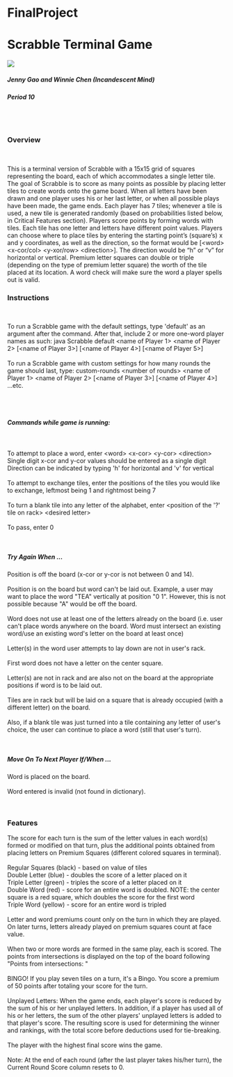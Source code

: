 # FinalProject
<html>
<h1>Scrabble Terminal Game</h1>
<img src="http://globaltoynews.typepad.com/.a/6a0133ec87bd6d970b0168e4f88ca9970c-800wi">
<br>
<h5>Jenny Gao and Winnie Chen (Incandescent Mind)</h5>
<h5>Period 10</h5><br><br>
<h3>Overview</h3>
<br>
<p>	This is a terminal version of Scrabble with a 15x15 grid of squares representing the board, each of which accommodates a single letter tile. The goal of Scrabble is to score as many points as possible by placing letter tiles to create words onto the game board. When all letters have been drawn and one player uses his or her last letter, or when all possible plays have been made, the game ends.
Each player has 7 tiles; whenever a tile is used, a new tile is generated randomly (based on probabilities listed below, in Critical Features section).  Players score points by forming words with tiles. Each tile has one letter and letters have different point values. Players can choose where to place tiles by entering the starting point’s (square’s) x and y coordinates, as well as the direction, so the format would be [&lt;word&gt; &lt;x-cor/col&gt; &lt;y-xor/row&gt; &lt;direction&gt;].  The direction would be “h” or “v” for horizontal or vertical.  Premium letter squares can double or triple (depending on the type of premium letter square) the worth of the tile placed at its location. A word check will make sure the word a player spells out is valid.  </p>
<h3>Instructions</h3>
<br>
<p>To run a Scrabble game with the default settings, type 'default' as an argument after the command. After that, include 2 or more one-word player names as such: java Scrabble default &lt;name of Player 1&gt; &lt;name of Player 2&gt; [&lt;name of Player 3&gt;] [&lt;name of Player 4&gt;] [&lt;name of Player 5&gt;]<br><br>To run a Scrabble game with custom settings for how many rounds the game should last, type: custom-rounds &lt;number of rounds&gt; &lt;name of Player 1&gt; &lt;name of Player 2&gt; [&lt;name of Player 3&gt;] [&lt;name of Player 4&gt;] ...etc.</p>
<br><br>
<h5>Commands while game is running: </h5><br>
<p>To attempt to place a word, enter &lt;word&gt; &lt;x-cor&gt; &lt;y-cor&gt; &lt;direction&gt;
<br>Single digit x-cor and y-cor values should be entered as a single digit
<br>Direction can be indicated by typing 'h' for horizontal and 'v' for vertical
<br><br>
To attempt to exchange tiles, enter the positions of the tiles you would like to exchange, leftmost being 1 and rightmost being 7
<br><br>
To turn a blank tile into any letter of the alphabet, enter &lt;position of the '?' tile on rack&gt; &lt;desired letter&gt;
<br><br>
To pass, enter 0
</p>
<br>
<h5>Try Again When ... </h5>
<p>
Position is off the board (x-cor or y-cor is not between 0 and 14).
<br><br>
Position is on the board but word can't be laid out.  Example, a user may want to place the word "TEA" vertically at position "0 1". However, this is not possible because "A" would be off the board.
<br><br>
Word does not use at least one of the letters already on the board (i.e. user can't place words anywhere on the board.  Word must intersect an existing word/use an existing word's letter on the board at least once)
<br><br>
Letter(s) in the word user attempts to lay down are not in user's rack.
<br><br>
First word does not have a letter on the center square.
<br><br>
Letter(s) are not in rack and are also not on the board at the appropriate positions if word is to be laid out.
<br><br>
Tiles are in rack but will be laid on a square that is already occupied (with a different letter) on the board.
<br><br>
Also, if a blank tile was just turned into a tile containing any letter of user's choice, the user can continue to place a word (still that user's turn).
</p>
<br>
<h5>Move On To Next Player If/When ... </h5>
<p>
Word is placed on the board.
<br><br>
Word entered is invalid (not found in dictionary).
</p>
<br>
<h3>Features</h3>
<p>
The score for each turn is the sum of the letter values in each word(s) formed or modified on that turn, plus the additional points obtained from placing letters on Premium Squares (different colored squares in terminal).<br><br>
Regular Squares (black) - based on value of tiles<br>
Double Letter (blue) - doubles the score of a letter placed on it<br>
Triple Letter (green) - triples the score of a letter placed on it<br>
Double Word (red) - score for an entire word is doubled. NOTE: the center square is a red square, which doubles the score for the first word<br>
Triple Word (yellow) - score for an entire word is tripled<br><br>
Letter and word premiums count only on the turn in which they are played. On later turns, letters already played on premium squares count at face value.<br><br>
When two or more words are formed in the same play, each is scored. The points from intersections is displayed on the top of the board following "Points from intersections: "<br><br>
BINGO! If you play seven tiles on a turn, it's a Bingo. You score a premium of 50 points after totaling your score for the turn.<br><br>
Unplayed Letters: When the game ends, each player's score is reduced by the sum of his or her unplayed letters. In addition, if a player has used all of his or her letters, the sum of the other players' unplayed letters is added to that player's score. The resulting score is used for determining the winner and rankings, with the total score before deductions used for tie-breaking.<br><br>
The player with the highest final score wins the game.<br><br>
Note: At the end of each round (after the last player takes his/her turn), the Current Round Score column resets to 0.
</p>
</html>
